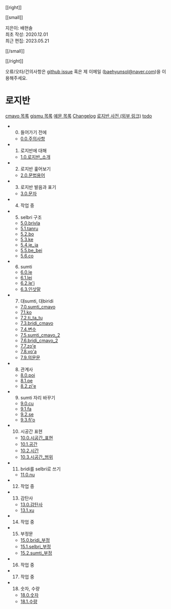 [[right]]

[[small]]

지은이: 배현솔\
최초 작성: 2020.12.01\
최근 편집: 2023.05.21

[[/small]]

[[/right]]

오류/오타/건의사항은 [github issue](https://github.com/baehyunsol/Lojban/issues) 혹은 제 이메일 (baehyunsol@naver.com)을 이용해주세요.

# 로지반

[cmavo 목록](cmavo.html) [gismu 목록](gismu.html) [예문 목록](sentences.html) [Changelog](log.html) [로지반 사전 (외부 링크)](https://la-lojban.github.io/sutysisku/lojban/) [todo](todo.html)

- 0. 들어가기 전에
  - [0.0.주의사항](00_00_주의사항.html)
- 1. 로지반에 대해
  - [1.0.로지반_소개](01_00_로지반_소개.html)
- 2. 로지반 훑어보기
  - [2.0.문법용어](02_00_문법용어.html)
- 3. 로지반 발음과 표기
  - [3.0.문자](03_00_문자.html)
- 4. 작업 중
- 5. selbri 구조
  - [5.0.brivla](05_00_brivla.html)
  - [5.1.tanru](05_01_tanru.html)
  - [5.2.bo](05_02_bo.html)
  - [5.3.ke](05_03_ke.html)
  - [5.4.je_ja](05_04_je_ja.html)
  - [5.5.be_bei](05_05_be_bei.html)
  - [5.6.co](05_06_co.html)
- 6. sumti
  - [6.0.le](06_00_le.html)
  - [6.1.lei](06_01_lei.html)
  - [6.2.le'i](06_02_le'i.html)
  - [6.3.인삿말](06_03_인삿말.html)
- 7. 대sumti, 대biridi
  - [7.0.sumti_cmavo](07_00_sumti_cmavo.html)
  - [7.1.ko](07_01_ko.html)
  - [7.2.ti_ta_tu](07_02_ti_ta_tu.html)
  - [7.3.bridi_cmavo](07_03_bridi_cmavo.html)
  - [7.4.변수](07_04_변수.html)
  - [7.5.sumti_cmavo_2](07_05_sumti_cmavo_2.html)
  - [7.6.bridi_cmavo_2](07_06_bridi_cmavo_2.html)
  - [7.7.zo'e](07_07_zo'e.html)
  - [7.8.vo'a](07_08_vo'a.html)
  - [7.9.의문문](07_09_의문문.html)
- 8. 관계사
  - [8.0.poi](08_00_poi.html)
  - [8.1.pe](08_01_pe.html)
  - [8.2.zi'e](08_02_zi'e.html)
- 9. sumti 자리 바꾸기
  - [9.0.cu](09_00_cu.html)
  - [9.1.fa](09_01_fa.html)
  - [9.2.se](09_02_se.html)
  - [9.3.fi'o](09_03_fi'o.html)
- 10. 시공간 표현
  - [10.0.시공간_표현](10_00_시공간_표현.html)
  - [10.1.공간](10_01_공간.html)
  - [10.2.시간](10_02_시간.html)
  - [10.3.시공간_범위](10_03_시공간_범위.html)
- 11. bridi를 selbri로 쓰기
  - [11.0.nu](11_00_nu.html)
- 12. 작업 중
- 13. 감탄사
  - [13.0.감탄사](13_00_감탄사.html)
  - [13.1.xu](13_01_xu.html)
- 14. 작업 중
- 15. 부정문
  - [15.0.bridi_부정](15_00_bridi_부정.html)
  - [15.1.selbri_부정](15_01_selbri_부정.html)
  - [15.2.sumti_부정](15_02_sumti_부정.html)
- 16. 작업 중
- 17. 작업 중
- 18. 숫자, 수량
  - [18.0.숫자](18_00_숫자.html)
  - [18.1.수량](18_01_수량.html)